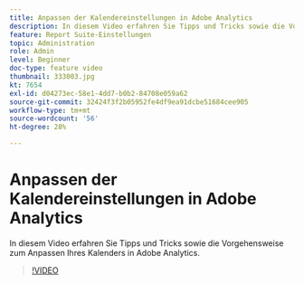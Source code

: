 ```yaml
---
title: Anpassen der Kalendereinstellungen in Adobe Analytics
description: In diesem Video erfahren Sie Tipps und Tricks sowie die Vorgehensweise zum Anpassen Ihres Kalenders in Adobe Analytics.
feature: Report Suite-Einstellungen
topic: Administration
role: Admin
level: Beginner
doc-type: feature video
thumbnail: 333003.jpg
kt: 7654
exl-id: d04273ec-58e1-4dd7-b0b2-84708e059a62
source-git-commit: 32424f3f2b05952fe4df9ea91dcbe51684cee905
workflow-type: tm+mt
source-wordcount: '56'
ht-degree: 28%

---
```


# Anpassen der Kalendereinstellungen in Adobe Analytics

In diesem Video erfahren Sie Tipps und Tricks sowie die Vorgehensweise zum Anpassen Ihres Kalenders in Adobe Analytics.

>[!VIDEO](https://video.tv.adobe.com/v/333003/?quality=12&learn=on)
